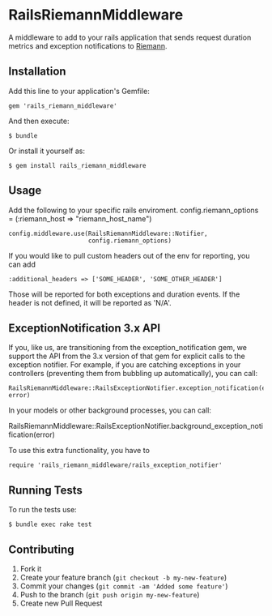 # RailsRiemannMiddleware

A middleware to add to your rails application that sends request
duration metrics and exception notifications to
[Riemann](http://riemann.io/).

## Installation

Add this line to your application's Gemfile:

    gem 'rails_riemann_middleware'

And then execute:

    $ bundle

Or install it yourself as:

    $ gem install rails_riemann_middleware

## Usage

Add the following to your specific rails enviroment.
    config.riemann_options = (:riemann_host => "riemann_host_name")

    config.middleware.use(RailsRiemannMiddleware::Notifier, 
                          config.riemann_options)

If you would like to pull custom headers out of the env for reporting, 
you can add 

    :additional_headers => ['SOME_HEADER', 'SOME_OTHER_HEADER']

Those will be reported for both exceptions and duration events. If the
header is not defined, it will be reported as 'N/A'.

## ExceptionNotification 3.x API

If you, like us, are transitioning from the exception\_notification gem,
we support the API from the 3.x version of that gem for explicit calls
to the exception notifier. For example, if you are catching exceptions in
your controllers (preventing them from bubbling up automatically), you can
call:

    RailsRiemannMiddleware::RailsExceptionNotifier.exception_notification(env, error)

In your models or other background processes, you can call:

   RailsRiemannMiddleware::RailsExceptionNotifier.background_exception_notification(error) 

To use this extra functionality, you have to

    require 'rails_riemann_middleware/rails_exception_notifier'

## Running Tests

To run the tests use:

    $ bundle exec rake test

## Contributing

1. Fork it
2. Create your feature branch (`git checkout -b my-new-feature`)
3. Commit your changes (`git commit -am 'Added some feature'`)
4. Push to the branch (`git push origin my-new-feature`)
5. Create new Pull Request
